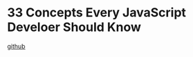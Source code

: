 # 33 Concepts Every JavaScript Develoer Should Know

[github](https://github.com/leonardomso/33-js-concepts)
